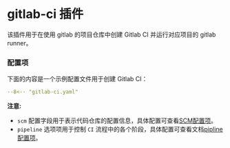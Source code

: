 # gitlab-ci 插件

该插件用于在使用 gitlab 的项目仓库中创建 Gitlab CI 并运行对应项目的 gitlab runner。

### 配置项
下面的内容是一个示例配置文件用于创建 Gitlab CI：

``` yaml
--8<-- "gitlab-ci.yaml"
```

**注意:**

- `scm` 配置字段用于表示代码仓库的配置信息，具体配置可查看[SCM配置项](./scm-option.zh.md)。
- `pipeline` 选项项用于控制 `CI` 流程中的各个阶段，具体配置可查看文档[pipline配置项](pipeline.zh.md)。
